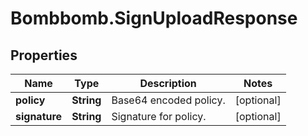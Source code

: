 # Bombbomb.SignUploadResponse

## Properties
Name | Type | Description | Notes
------------ | ------------- | ------------- | -------------
**policy** | **String** | Base64 encoded policy. | [optional] 
**signature** | **String** | Signature for policy. | [optional] 


